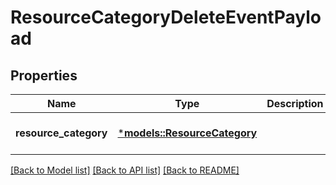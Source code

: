 # ResourceCategoryDeleteEventPayload

## Properties
Name | Type | Description | Notes
------------ | ------------- | ------------- | -------------
**resource_category** | [***models::ResourceCategory**](ResourceCategory.md) |  | [optional] [default to None]

[[Back to Model list]](../README.md#documentation-for-models) [[Back to API list]](../README.md#documentation-for-api-endpoints) [[Back to README]](../README.md)


